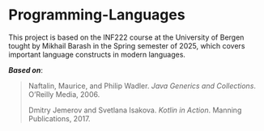 # Programming-Languages

This project is based on the INF222 course at the University of Bergen tought by Mikhail Barash in the Spring semester of 2025, which covers important language constructs in modern languages.

_**Based on**_:

> Naftalin, Maurice, and Philip Wadler. _Java Generics and Collections_. O’Reilly Media, 2006.
>
> Dmitry Jemerov and Svetlana Isakova. _Kotlin in Action_. Manning Publications, 2017.
